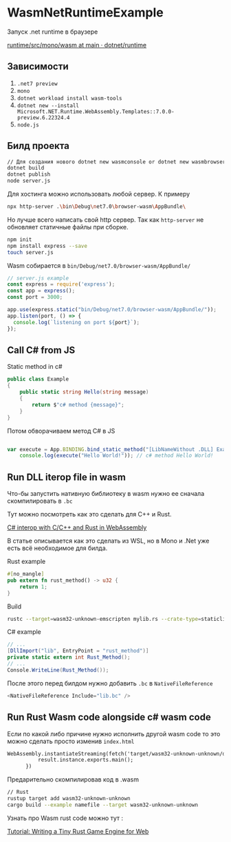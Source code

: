 # WasmNetRuntimeExample

Запуск .net runtime в браузере

[runtime/src/mono/wasm at main · dotnet/runtime](https://github.com/dotnet/runtime/tree/main/src/mono/wasm)

## Зависимости

1. `.net7 preview`
2. `mono`
3. `dotnet workload install wasm-tools`
4. `dotnet new --install Microsoft.NET.Runtime.WebAssembly.Templates::7.0.0-preview.6.22324.4`
5. `node.js`

## Билд проекта

```bash
// Для создания нового dotnet new wasmconsole or dotnet new wasmbrowser
dotnet build
dotnet publish
node server.js
```

Для хостинга можно использовать любой сервер. К примеру 

```bash
npx http-server .\bin\Debug\net7.0\browser-wasm\AppBundle\
```

Но лучше всего написать свой http сервер. Так как `http-server`  не обновляет статичные файлы при сборке.

```bash
npm init
npm install express --save
touch server.js
```

Wasm собирается в `bin/Debug/net7.0/browser-wasm/AppBundle/`

```jsx
// server.js example
const express = require('express');
const app = express();
const port = 3000;

app.use(express.static("bin/Debug/net7.0/browser-wasm/AppBundle/"));
app.listen(port, () => {
  console.log(`listening on port ${port}`);
});
```

## Call C# from JS

Static method in c#

```csharp
public class Example
{
    public static string Hello(string message)
    {
        return $"c# method {message}";
    }
}
```

Потом обворачиваем метод C# в JS

```jsx

var execute = App.BINDING.bind_static_method("[LibNameWithout .DLL] Example:Hello");
    console.log(execute("Hello World!")); // c# method Hello World!
```

## Run DLL iterop file in wasm

Что-бы запустить нативную библиотеку в wasm нужно ее сначала скомпилировать в `.bc`

Тут можно посмотреть как это сделать для C++ и Rust.

[C# interop with C/C++ and Rust in WebAssembly](https://platform.uno/blog/c-interop-with-c-c-and-rust-in-webassembly/)

В статье описывается как это сделать из WSL, но в Mono и .Net уже есть всё необходимое для билда.

Rust example

```rust
#[no_mangle]
pub extern fn rust_method() -> u32 {
    return 1;
}
```

Build

```bash
rustc --target=wasm32-unknown-emscripten mylib.rs --crate-type=staticlib -o ../myrustlib.bc
```

C# example

```csharp
// ...
[DllImport("lib", EntryPoint = "rust_method")]
private static extern int Rust_Method();
// ...
Console.WriteLine(Rust_Method());
```

После этого перед билдом нужно добавить `.bc` в `NativeFileReference` 

```csharp
<NativeFileReference Include="lib.bc" />
```

## Run Rust Wasm code alongside c# wasm code

Если по какой либо причине нужно исполнить другой wasm code то это можно сделать просто изменив `index.html`

```html
WebAssembly.instantiateStreaming(fetch('target/wasm32-unknown-unknown/debug/examples/path_to_file.wasm'), imports).then(function (result) {
          result.instance.exports.main();
      })
```

Предарительно скомпилировав код в .wasm

```bash
// Rust
rustup target add wasm32-unknown-unknown
cargo build --example namefile --target wasm32-unknown-unknown
```

Узнать про Wasm rust code можно тут :

[Tutorial: Writing a Tiny Rust Game Engine for Web](https://ianjk.com/game-engine-in-rust/)